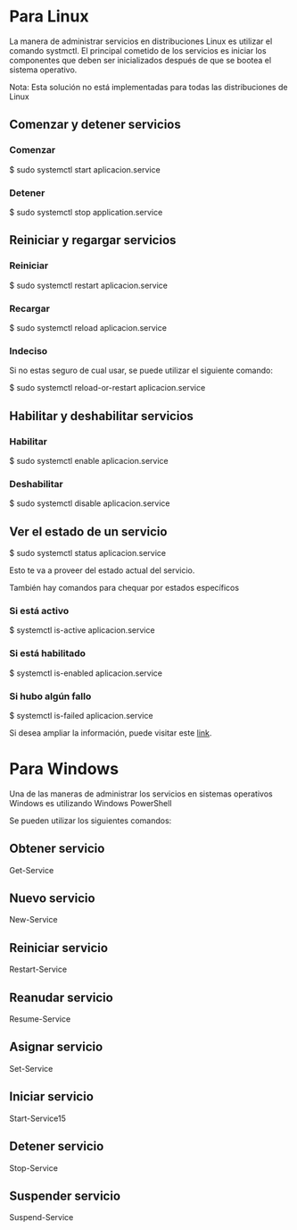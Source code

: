 # Para Linux
La manera de administrar servicios en distribuciones Linux es utilizar el comando systmctl.
El principal cometido de los servicios es iniciar los componentes que deben ser inicializados después de que se bootea el sistema operativo.

Nota: Esta solución no está implementadas para todas las distribuciones de Linux
## Comenzar y detener servicios
### Comenzar
$ sudo systemctl start aplicacion.service

### Detener
$ sudo systemctl stop application.service

## Reiniciar y regargar servicios
### Reiniciar
$ sudo systemctl restart aplicacion.service

### Recargar
$ sudo systemctl reload aplicacion.service

### Indeciso
Si no estas seguro de cual usar, se puede utilizar el siguiente comando:

$ sudo systemctl reload-or-restart aplicacion.service

## Habilitar y deshabilitar servicios
### Habilitar
$ sudo systemctl enable aplicacion.service

### Deshabilitar
$ sudo systemctl disable aplicacion.service

## Ver el estado de un servicio
$ sudo systemctl status aplicacion.service

Esto te va a proveer del estado actual del servicio.

También hay comandos para chequar por estados específicos

### Si está activo
$ systemctl is-active aplicacion.service

### Si está habilitado
$ systemctl is-enabled aplicacion.service

### Si hubo algún fallo
$ systemctl is-failed aplicacion.service

Si desea ampliar la información, puede visitar este [link](https://www.digitalocean.com/community/tutorials/how-to-use-systemctl-to-manage-systemd-services-and-units "Title"). 

# Para Windows

Una de las maneras de administrar los servicios en sistemas operativos Windows es utilizando Windows PowerShell 

Se pueden utilizar los siguientes comandos:

## Obtener servicio
Get-Service

## Nuevo servicio
New-Service

## Reiniciar servicio
Restart-Service

## Reanudar servicio
Resume-Service

## Asignar servicio
Set-Service

## Iniciar servicio
Start-Service15

## Detener servicio
Stop-Service

## Suspender servicio
Suspend-Service
